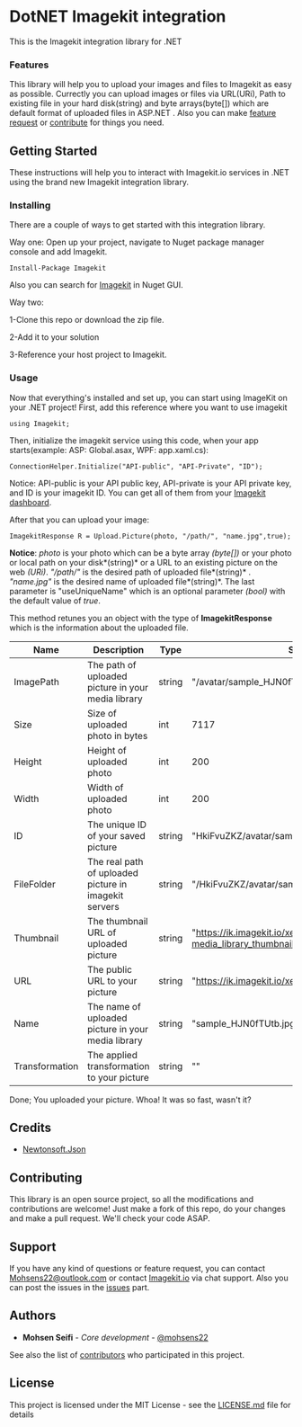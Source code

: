 # DotNET Imagekit integration
This is the Imagekit integration library for .NET

### Features
This library will help you to upload your images and files to Imagekit as easy as possible. Currectly you can upload images or files via URL(URi), Path to existing file in your hard disk(string) and byte arrays(byte[]) which are default format of uploaded files in ASP.NET .
Also you can make [feature request](#support) or [contribute](#contributing) for things you need.

## Getting Started
These instructions will help you to interact with Imagekit.io services in .NET using the brand new Imagekit integration library.

### Installing
There are a couple of ways to get started with this integration library.

Way one:
Open up your project, navigate to Nuget package manager console and add Imagekit.
```
Install-Package Imagekit
```
Also you can search for [Imagekit](https://www.nuget.org/packages/Imagekit/1.0.0) in Nuget GUI.

Way two:

1-Clone this repo or download the zip file.

2-Add it to your solution

3-Reference your host project to Imagekit.

### Usage
Now that everything's installed and set up, you can start using ImageKit on your .NET project!
First, add this reference where you want to use imagekit
```
using Imagekit;
```
Then, initialize the imagekit service using this code, when your app starts(example: ASP: Global.asax, WPF: app.xaml.cs): 
```
ConnectionHelper.Initialize("API-public", "API-Private", "ID");
```
Notice: API-public is your API public key, API-private is your API private key, and ID is your imagekit ID. You can get all of them from your [Imagekit dashboard](https://imagekit.io/dashboard).

After that you can upload your image:
```
ImagekitResponse R = Upload.Picture(photo, "/path/", "name.jpg",true);
```
**Notice**: *photo* is your photo which can be a byte array *(byte[])* or your photo or local path on your disk*(string)* or a URL to an existing picture on the web *(URi)*. *"/path/"* is the desired path of uploaded file*(string)* . *"name.jpg"* is the desired name of uploaded file*(string)*. The last parameter is "useUniqueName" which is an optional parameter *(bool)* with the default value of *true*.

This method retunes you an object with the type of **ImagekitResponse** which is the information about the uploaded file.

| Name  | Description | Type | Sample output |
| ------------- | ------------- |------|------|
| ImagePath  | The path of uploaded picture in your media library  | string | "/avatar/sample_HJN0fTUtb.jpg" |
| Size  | Size of uploaded photo in bytes  | int | 7117 |
| Height  | Height of uploaded photo  | int | 200 |
| Width  | Width of uploaded photo  | int | 200 |
| ID  | The unique ID of your saved picture  | string | "HkiFvuZKZ/avatar/sample_HJN0fTUtb.jpg/original" |
| FileFolder  | The real path of uploaded picture in imagekit servers  | string | "/HkiFvuZKZ/avatar/sample_HJN0fTUtb.jpg/" |
| Thumbnail  | The thumbnail URL of uploaded picture  | string | "https://ik.imagekit.io/xeamo/tr:n-media_library_thumbnail/avatar/sample_HJN0fTUtb.jpg" |
| URL  | The public URL to your picture | string | "https://ik.imagekit.io/xeamo/avatar/sample_HJN0fTUtb.jpg" |
| Name  | The name of uploaded picture in your media library  | string | "sample_HJN0fTUtb.jpg" |
| Transformation  | The applied transformation to your picture  | string | "" |

Done; You uploaded your picture.
Whoa! It was so fast, wasn't it?

## Credits

* [Newtonsoft.Json](https://www.nuget.org/packages/Newtonsoft.Json/)

## Contributing

This library is an open source project, so all the modifications and contributions are welcome! Just make a fork of this repo, do your changes and make a pull request. We'll check your code ASAP.

## Support

If you have any kind of questions or feature request, you can contact [Mohsens22@outlook.com](mailto:Mohsens22@outlook.com) or contact [Imagekit.io](https://imagekit.io) via chat support.
Also you can post the issues in the [issues](https://github.com/imagekit-developer/dotnet-imagekit-integration/issues) part.

## Authors

* **Mohsen Seifi** - *Core development* - [@mohsens22](https://github.com/mohsens22)

See also the list of [contributors](https://github.com/imagekit-developer/dotnet-imagekit-integration/contributors) who participated in this project.

## License

This project is licensed under the MIT License - see the [LICENSE.md](LICENSE.md) file for details








